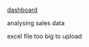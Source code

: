 [dashboard](https://app.powerbi.com/groups/me/reports/365f0755-07af-421e-9319-5c15ede68224/ReportSection?experience=power-bi)

 analysing sales data
 
 excel file too big to upload
